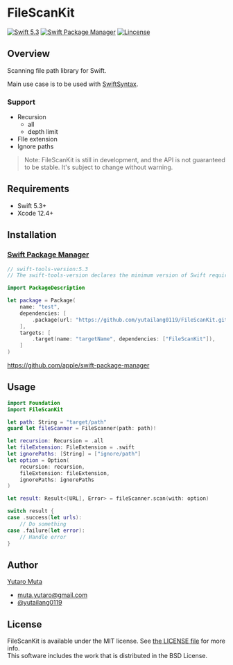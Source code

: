 # FileScanKit

<p align="left">
<a href="https://developer.apple.com/swift"><img alt="Swift 5.3" src="https://img.shields.io/badge/Swift-5.3-orange.svg?style=flat"/></a>
<a href="https://swift.org/package-manager/"><img alt="Swift Package Manager" src="https://img.shields.io/badge/Swift_Package_Manager-compatible-green.svg?style=flat"/></a>
<a href="https://github.com/yutailang0119/ProgressSpinnerKit/blob/main/LICENSE"><img alt="Lincense" src="https://img.shields.io/badge/license-MIT-black.svg?style=flat"/></a>
</p>

## Overview

Scanning file path library for Swift.  

Main use case is to be used with [SwiftSyntax](https://github.com/apple/swift-syntax).  

### Support  

* Recursion
    * all
    * depth limit
* FIle extension
* Ignore paths

> Note: FileScanKit is still in development, and the API is not guaranteed to be stable. It's subject to change without warning.

## Requirements

* Swift 5.3+
* Xcode 12.4+

## Installation

### [Swift Package Manager](https://swift.org/package-manager/)

```swift
// swift-tools-version:5.3
// The swift-tools-version declares the minimum version of Swift required to build this package.

import PackageDescription

let package = Package(
    name: "test",
    dependencies: [
        .package(url: "https://github.com/yutailang0119/FileScanKit.git", from: Version(0, 1, 0)),
    ],
    targets: [
        .target(name: "targetName", dependencies: ["FileScanKit"]),
    ]
)

```

https://github.com/apple/swift-package-manager  

## Usage

```swift
import Foundation
import FileScanKit

let path: String = "target/path"
guard let fileScanner = FileScanner(path: path)!

let recursion: Recursion = .all
let fileExtension: FileExtension = .swift
let ignorePaths: [String] = ["ignore/path"]
let option = Option(
    recursion: recursion,
    fileExtension: fileExtension,
    ignorePaths: ignorePaths
)

let result: Result<[URL], Error> = fileScanner.scan(with: option)

switch result {
case .success(let urls):
    // Do something
case .failure(let error):
    // Handle error
}
```

## Author

[Yutaro Muta](https://github.com/yutailang0119)
* muta.yutaro@gmail.com
* [@yutailang0119](https://twitter.com/yutailang0119)

## License

FileScanKit is available under the MIT license. See [the LICENSE file](./LICENSE) for more info.  
This software includes the work that is distributed in the BSD License.
